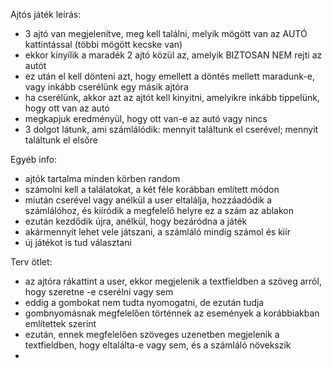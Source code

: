 Ajtós játék leírás:
- 3 ajtó van megjelenítve, meg kell találni, melyik mögött van az AUTÓ kattintással (többi mögött kecske van)
- ekkor kinyílik a maradék 2 ajtó közül az, amelyik BIZTOSAN NEM rejti az autót
- ez után el kell dönteni azt, hogy emellett a döntés mellett maradunk-e, vagy inkább cserélünk egy másik ajtóra
- ha cserélünk, akkor azt az ajtót kell kinyitni, amelyikre inkább tippelünk, hogy ott van az autó
- megkapjuk eredményül, hogy ott van-e az autó vagy nincs
- 3 dolgot látunk, ami számlálódik: mennyit találtunk el cserével; mennyit találtunk el elsőre

Egyéb info:
- ajtók tartalma minden körben random
- számolni kell a találatokat, a két féle korábban említett módon
- miután cserével vagy anélkül a user eltalálja, hozzáadódik a számlálóhoz, és kiíródik a megfelelő helyre ez a szám az ablakon
- ezután kezdődik újra, anélkül, hogy bezáródna a játék
- akármennyit lehet vele játszani, a számláló mindíg számol és kiír
- új játékot is tud választani

Terv ötlet:
- az ajtóra rákattint a user, ekkor megjelenik a textfieldben a szöveg arról, hogy szeretne -e cserélni vagy sem
- eddig a gombokat nem tudta nyomogatni, de ezután tudja
- gombnyomásnak megfelelően történnek az események a korábbiakban említettek szerint
- ezután, ennek megfelelően szöveges uzenetben megjelenik a textfieldben, hogy eltalálta-e vagy sem, és a számláló növekszik
- 
